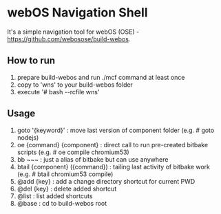 webOS Navigation Shell
======================

It's a simple navigation tool for webOS (OSE) - <https://github.com/webosose/build-webos>.

## How to run
1. prepare build-webos and run ./mcf command at least once
2. copy to 'wns' to your build-webos folder
3. execute '# bash --rcfile wns'

## Usage
1. goto '{keyword}' : move last version of component folder (e.g. # goto nodejs)
2. oe {command} {component} : direct call to run pre-created bitbake scripts (e.g. # oe compile chromium53)
3. bb ~~~ : just a alias of bitbake but can use anywhere
4. btail {component} ({command}) : tailing last activity of bitbake work (e.g. # btail chromium53 compile)
5. @add {key} : add a change directory shortcut for current PWD
6. @del {key} : delete added shortcut
7. @list : list added shortcuts
8. @base : cd to build-webos root
